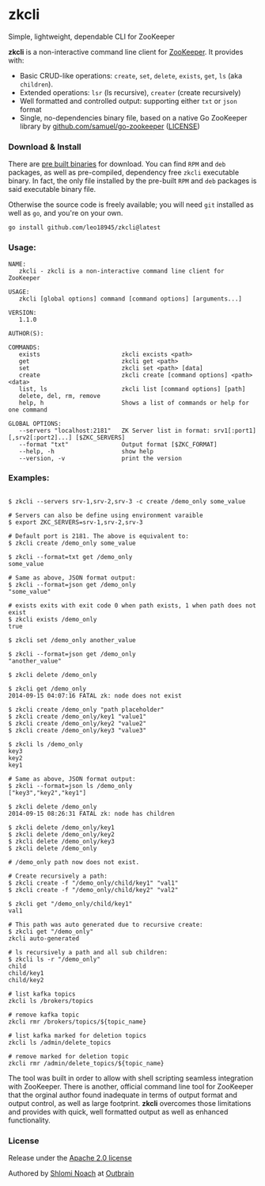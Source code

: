 # zkcli

Simple, lightweight, dependable CLI for ZooKeeper

**zkcli** is a non-interactive command line client for [ZooKeeper](http://zookeeper.apache.org/). It provides with:

 * Basic CRUD-like operations: `create`, `set`, `delete`, `exists`, `get`, `ls` (aka `children`).
 * Extended operations: `lsr` (ls recursive), `creater` (create recursively)
 * Well formatted and controlled output: supporting either `txt` or `json` format
 * Single, no-dependencies binary file, based on a native Go ZooKeeper library 
   by [github.com/samuel/go-zookeeper](http://github.com/samuel/go-zookeeper) ([LICENSE](https://github.com/go-zkcli/zkcli/blob/master/go-zookeeper-LICENSE))

### Download & Install

There are [pre built binaries](https://github.com/go-zkcli/zkcli/releases) for download.
You can find `RPM` and `deb` packages, as well as pre-compiled, dependency free `zkcli` executable binary.
In fact, the only file installed by the pre-built `RPM` and `deb` packages is said executable binary file. 

Otherwise the source code is freely available; you will need `git` installed as well as `go`, and you're on your own.

```
go install github.com/leo18945/zkcli@latest
```
  
### Usage:


```
NAME:
   zkcli - zkcli is a non-interactive command line client for ZooKeeper

USAGE:
   zkcli [global options] command [command options] [arguments...]

VERSION:
   1.1.0

AUTHOR(S):

COMMANDS:
   exists                       zkcli excists <path>
   get                          zkcli get <path>
   set                          zkcli set <path> [data]
   create                       zkcli create [command options] <path> <data>
   list, ls                     zkcli list [command options] [path]
   delete, del, rm, remove
   help, h                      Shows a list of commands or help for one command

GLOBAL OPTIONS:
   --servers "localhost:2181"   ZK Server list in format: srv1[:port1][,srv2[:port2]...] [$ZKC_SERVERS]
   --format "txt"               Output format [$ZKC_FORMAT]
   --help, -h                   show help
   --version, -v                print the version
```
    

### Examples:
    
    
```

$ zkcli --servers srv-1,srv-2,srv-3 -c create /demo_only some_value

# Servers can also be define using environment varaible
$ export ZKC_SERVERS=srv-1,srv-2,srv-3 

# Default port is 2181. The above is equivalent to:
$ zkcli create /demo_only some_value

$ zkcli --format=txt get /demo_only
some_value

# Same as above, JSON format output:
$ zkcli --format=json get /demo_only
"some_value"

# exists exits with exit code 0 when path exists, 1 when path does not exist 
$ zkcli exists /demo_only
true

$ zkcli set /demo_only another_value

$ zkcli --format=json get /demo_only
"another_value"

$ zkcli delete /demo_only

$ zkcli get /demo_only
2014-09-15 04:07:16 FATAL zk: node does not exist

$ zkcli create /demo_only "path placeholder"
$ zkcli create /demo_only/key1 "value1"
$ zkcli create /demo_only/key2 "value2"
$ zkcli create /demo_only/key3 "value3"

$ zkcli ls /demo_only
key3
key2
key1

# Same as above, JSON format output:
$ zkcli --format=json ls /demo_only
["key3","key2","key1"]

$ zkcli delete /demo_only
2014-09-15 08:26:31 FATAL zk: node has children

$ zkcli delete /demo_only/key1
$ zkcli delete /demo_only/key2
$ zkcli delete /demo_only/key3
$ zkcli delete /demo_only

# /demo_only path now does not exist.

# Create recursively a path:
$ zkcli create -f "/demo_only/child/key1" "val1"
$ zkcli create -f "/demo_only/child/key2" "val2"

$ zkcli get "/demo_only/child/key1"
val1

# This path was auto generated due to recursive create:
$ zkcli get "/demo_only" 
zkcli auto-generated

# ls recursively a path and all sub children:
$ zkcli ls -r "/demo_only" 
child
child/key1
child/key2

# list kafka topics
zkcli ls /brokers/topics

# remove kafka topic
zkcli rmr /brokers/topics/${topic_name}

# list kafka marked for deletion topics
zkcli ls /admin/delete_topics

# remove marked for deletion topic
zkcli rmr /admin/delete_topics/${topic_name}
```
    

The tool was built in order to allow with shell scripting seamless
integration with ZooKeeper. There is another, official command line
tool for ZooKeeper that the orginal author found inadequate in terms of
output format and output control, as well as large footprint. **zkcli**
overcomes those limitations and provides with quick, well formatted
output as well as enhanced functionality.

### License

Release under the [Apache 2.0 license](https://github.com/go-zkcli/zkcli/blob/master/LICENSE)

Authored by [Shlomi Noach](https://github.com/shlomi-noach) at [Outbrain](https://github.com/outbrain)
